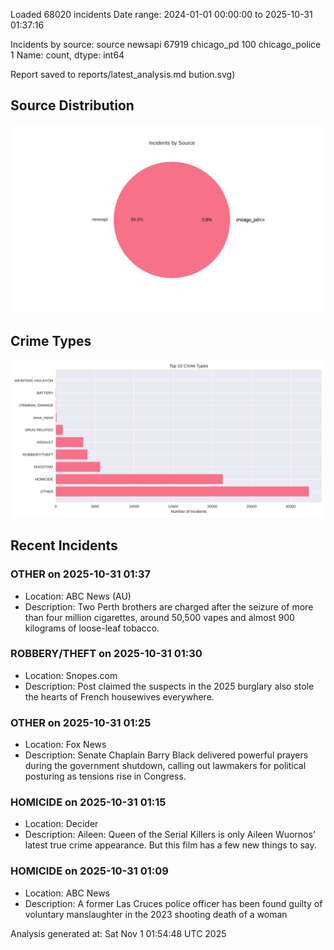 
Loaded 68020 incidents
Date range: 2024-01-01 00:00:00 to 2025-10-31 01:37:16

Incidents by source:
source
newsapi           67919
chicago_pd          100
chicago_police        1
Name: count, dtype: int64

Report saved to reports/latest_analysis.md
bution.svg)

## Source Distribution
![Source Distribution](images/source_distribution.svg)

## Crime Types
![Crime Types](images/crime_types.svg)

## Recent Incidents

### OTHER on 2025-10-31 01:37
- Location: ABC News (AU)
- Description: Two Perth brothers are charged after the seizure of more than four million cigarettes, around 50,500 vapes and almost 900 kilograms of loose-leaf tobacco.


### ROBBERY/THEFT on 2025-10-31 01:30
- Location: Snopes.com
- Description: Post claimed the suspects in the 2025 burglary also stole the hearts of French housewives everywhere.


### OTHER on 2025-10-31 01:25
- Location: Fox News
- Description: Senate Chaplain Barry Black delivered powerful prayers during the government shutdown, calling out lawmakers for political posturing as tensions rise in Congress.


### HOMICIDE on 2025-10-31 01:15
- Location: Decider
- Description: Aileen: Queen of the Serial Killers is only Aileen Wuornos’ latest true crime appearance. But this film has a few new things to say.


### HOMICIDE on 2025-10-31 01:09
- Location: ABC News
- Description: A former Las Cruces police officer has been found guilty of voluntary manslaughter in the 2023 shooting death of a woman

Analysis generated at: Sat Nov  1 01:54:48 UTC 2025
